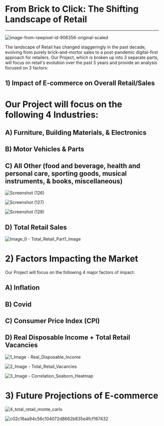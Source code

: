 # From Brick to Click: The Shifting Landscape of Retail
---

![image-from-rawpixel-id-906356-original-scaled](https://github.com/FrostyMfasis/online-vs-physical-retail/assets/133065460/c3982650-28ce-4733-a4f6-197ab6ad693f)

The landscape of Retail has changed staggeringly in the past decade, evolving from purely brick-and-mortor sales to a post-pandemic digital-first approach for retailers. Our Project, which is broken up into 3 separate parts, will focus on retail's evolution over the past 5 years and provide an analysis focused on 3 factors:

## 1) Impact of E-commerce on Overall Retail/Sales

# Our Project will focus on the following 4 Industries:

## A) Furniture, Building Materials, & Electronics

## B) Motor Vehicles & Parts

## C) All Other (food and beverage, health and personal care, sporting goods, musical instruments, & books, miscellaneous) 

![Screenshot (126)](https://github.com/FrostyMfasis/online-vs-physical-retail/assets/133065460/b7c12d6b-0d35-447f-95e9-e48864f8e5fe)

![Screenshot (127)](https://github.com/FrostyMfasis/online-vs-physical-retail/assets/133065460/59434441-54f7-45ba-b67d-c9abac6b46f0)

![Screenshot (128)](https://github.com/FrostyMfasis/online-vs-physical-retail/assets/133065460/ae498a0a-f3a8-4a95-b081-d31fc838c76b)

## D) Total Retail Sales

![Image_0 - Total_Retail_Part1_Image](https://github.com/FrostyMfasis/online-vs-physical-retail/assets/133065460/8fd9003b-62ab-485e-a142-c4a5eb99c6c6)

 











# 2) Factors Impacting the Market

Our Project will focus on the following 4 major factors of impact:

## A) Inflation

## B) Covid

## C) Consumer Price Index (CPI)

## D) Real Disposable Income + Total Retail Vacancies 

![1_Image - Real_Disposable_Income](https://github.com/FrostyMfasis/online-vs-physical-retail/assets/133065460/9915f320-d7ba-4126-a72a-0590585f5d31)

![2_Image - Total_Retail_Vacancies](https://github.com/FrostyMfasis/online-vs-physical-retail/assets/133065460/4e1fd9a7-5732-4197-8b24-703dd30bf604)

![3_Image - Correlation_Seaborn_Heatmap](https://github.com/FrostyMfasis/online-vs-physical-retail/assets/133065460/05ac3251-37e0-4707-9dd6-c5173a7bc7e5)














# 3) Future Projections of E-commerce

![4_total_retail_monte_carlo](https://github.com/FrostyMfasis/online-vs-physical-retail/assets/133065460/2f140b24-4791-441e-afbb-120533dfb44f)

![c02c16aa94c56c104072d8662b835e4fcf167432](https://github.com/FrostyMfasis/online-vs-physical-retail/assets/133065460/61b0f109-47ef-4164-b83c-88e8189bffa6)



   
 
